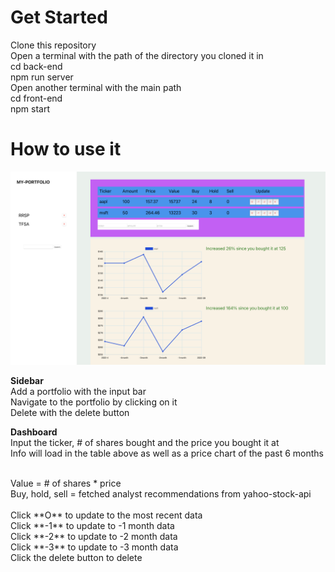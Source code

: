 # Get Started
Clone this repository <br/>
Open a terminal with the path of the directory you cloned it in <br/>
cd back-end <br/>
npm run server <br/>
Open another terminal with the main path<br/>
cd front-end <br/>
npm start <br/>

# How to use it

![image](https://github.com/albertnguyentran/my-portfolio/blob/main/myportfolio.png)

**Sidebar** <br/>
Add a portfolio with the input bar <br/>
Navigate to the portfolio by clicking on it <br/>
Delete with the delete button <br/>


**Dashboard** <br/>
Input the ticker, # of shares bought and the price you bought it at <br/>
Info will load in the table above as well as a price chart of the past 6 months <br/>

<br/>
Value = # of shares * price <br/>
Buy, hold, sell = fetched analyst recommendations from yahoo-stock-api <br/>

<br/>
Click **O** to update to the most recent data <br/>
Click **-1** to update to -1 month data <br/>
Click **-2** to update to -2 month data <br/>
Click **-3** to update to -3 month data <br/>
Click the delete button to delete
